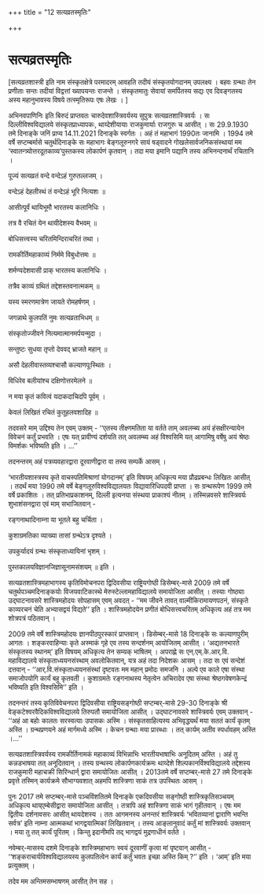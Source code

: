 +++
title = "12 सत्यव्रतस्मृतिः"

+++
# सत्यव्रतस्मृतिः

\[सत्यव्रतशास्त्री इति नाम संस्कृतक्षेत्रे परमादरम् आवहति तदीयं संस्कृतयोगदानम् उपलक्ष्य । बहवः ग्रन्थाः तेन प्रणीताः सन्तः तदीयां विद्वत्तां ख्यापयन्तः राजन्ते । संस्कृतमातुः सेवायां समर्पितस्य सद्यः एव दिवङ्गतस्य अस्य महानुभावस्य विषये तत्स्मृतिरूपः एषः लेखः । \]

अभिनवपाणिनिः इति बिरुदं प्राप्तवतः चारुदेवशास्त्रिवर्यस्य सुपुत्रः सत्यव्रतशास्त्रिवर्यः । सः दिल्लीविश्वविद्यालये संस्कृतप्राध्यापकः, थाय्देशीयायाः राजकुमार्याः राजगुरुः च आसीत् । सः 29.9.1930 तमे दिनाङ्के जनिं प्राप्य 14.11.2021 दिनाङ्के स्वर्गतः । अहं तं महाभागं 1990तः जानामि । 1994 तमे वर्षे सप्टम्बर्मासे चतुर्थदिनाङ्के सः महाभागः बेङ्गलूरुनगरे सायं षड्वादने गोखलेसार्वजनिकसंस्थायां मम ‘स्वातन्त्र्योत्तरदूतकाव्य’पुस्तकस्य लोकार्पणं कृतवान् । तदा मया इमानि पद्यानि तस्य अभिनन्दनार्थं रचितानि ।

 पूज्यं सत्यव्रतं वन्दे वन्देऽहं गुरुतल्लजम् ।

वन्देऽहं देहलीस्थं तं वन्देऽहं भूरि नित्यशः ॥

 आसीत्पूर्वं थायिभूमौ भारतस्य कलानिधिः ।

तत्र वै रचितं येन थायीदेशस्य वैभवम् ॥

 बोधिसत्त्वस्य चरितमिन्दिराचरितं तथा ।

रामकीर्तिमहाकाव्यं निर्ममे विबुधोत्तमः ॥

 शर्मण्यदेशवासी प्राक् भारतस्य कलानिधिः ।

तत्रैव काव्यं ग्रथितं तद्देशस्तवनात्मकम् ॥

 यस्य स्मरणमात्रेण जायते रोमहर्षणम् ।

जगन्नाथे कुलपतिं नुमः सत्यव्रताभिधम् ॥

 संस्कृतोज्जीवने नित्यमात्मानमर्पयन्मुदा ।

सन्तुष्टः सुधया तृप्तो देववद् भ्राजते महान् ॥

 असौ देहलीवास्तव्यश्चासौ कल्याणपूःस्थितः ।

विधिरेव बलीयांश्च दक्षिणोत्तरमेलने ॥

 न मया कृतं कवित्वं यदाकदाचिदपि पूर्वम् ।

केवलं लिखितं रचितं कुतूहलवशादिह ॥

तदवसरे माम् उद्दिश्य तेन एवम् उक्तम् - ‘‘एतस्य तीक्ष्णमतिता या वर्तते ताम् अवलम्ब्य अयं हंसक्षीरन्यायेन विवेचनं कर्तुं प्रभवति । एषः यत् प्रावीण्यं दर्शयति तत् अवलम्ब्य अहं विश्वसिमि यत् आगामिषु वर्षेषु अयं श्रेष्ठः विमर्शकः भविष्यति इति । ...’’

तदनन्तरम् अहं पत्रव्यवहारद्वारा दूरवाणीद्वारा वा तस्य सम्पर्के आसम् ।

‘भारतीयशास्त्रस्य कृते वाचस्पतिमिश्राणां योगदानम्’ इति विषयम् अधिकृत्य मया प्रौढप्रबन्धः लिखितः आसीत् । तदर्थं मया 1990 तमे वर्षे बेङ्गलूरुविश्वविद्यालयतः विद्यावारिधिपदवी प्राप्ता । सः ग्रन्थरूपेण 1999 तमे वर्षे प्रकाशितः । तत् प्रतिभाप्रकाशनम्, दिल्ली इत्यनया संस्थया प्राकाश्यं नीतम् । तस्मिन्नवसरे शास्त्रिवर्यः शुभाशंसनद्वारा एवं माम् सभाजितवान् -

रङ्गनाथादिनाम्ना या भूतले बहु चर्चिता ।

कुशाग्रमतिका व्याख्या तासां ग्रन्थेऽत्र दृश्यते ।

उपकुर्यादयं ग्रन्थः संस्कृताध्यायिनां भृशम् ।

पुस्तकालयविज्ञानजिज्ञासूनामसंशयम् ॥ इति ।

सत्यव्रतशास्त्रिमहाभागस्य कृतिविमोचनपरा द्विदिवसीया राष्ट्रियगोष्ठी डिसेम्बर्-मासे 2009 तमे वर्षे चतुर्थपञ्चमदिनाङ्कयोः विजयवाटिकास्थे मेरुस्टेल्लामहाविद्यालये समायोजिता आसीत् । तस्याः गोष्ठ्याः उद्घाटनावसरे शास्त्रिमहोदयः सोपहासम् एवम् अवदत् - ‘‘मम जीवने तावत् वाल्मीकिरामायणपठनं, संस्कृते काव्यरचनं चेति अभ्यासद्वयं विद्यते’’ इति । शास्त्रिमहोदयेन प्रणीतं बोधिसत्त्वचरितम् अधिकृत्य अहं तत्र मम शोत्रपत्रं पठितवान् ।

2009 तमे वर्षे शास्त्रिमहोदयः ज्ञानपीठपुरस्कारं प्राप्तवान् । डिसेम्बर्-मासे 18 दिनाङ्के सः कल्याणपुरीम् आगतः । शङ्करवाहिन्याः कृते अस्माकं गृहे एव तस्य सन्दर्शनम् आयोजितम् आसीत् । ‘अद्यतनभारते संस्कृतस्य स्थानम्’ इति विषयम् अधिकृत्य तेन सम्यक् भाषितम् । अपराह्णे सः एन्.एम्.के.आर्.वि. महाविद्यालये संस्कृताध्ययनसंस्थाम् अवलोकितवान्, यत्र अहं तदा निदेशकः आसम् । तदा सः एवं सन्देशं दत्तवान् - ‘‘आर्.वि.संस्कृताध्ययनसंस्थां दृष्टवतः मम महान् प्रमोदः समजनि । अल्पे एव काले एषा संस्था समाजोपयोगि कार्यं बहु कृतवती । कुशाग्रमतेः रङ्गनाथस्य नेतृत्वेन अचिरादेव एषा संस्था श्रेष्ठगवेषणकेन्द्रं भविष्यति इति विश्वसिमि’’ इति ।

तदनन्तरं तस्य कृतिविवेचनपरा द्विदिवसीया राष्ट्रियसङ्गोष्ठी सप्टम्बर्-मासे 29-30 दिनाङ्के श्री वेङ्कटेश्वरवैदिकविश्वविद्यालये तिरुपतौ समायोजिता आसीत् । उद्घाटनावसरे शास्त्रिवर्यः एवम् उक्तवान् - ‘‘अहं आ बहोः कालतः सरस्वत्याः उपासकः अस्मि । संस्कृतसाहित्यस्य अभिवृद्ध्यर्थं मया सततं कार्यं कृतम् अस्ति । ग्रन्थप्रणयने अहं मार्गमध्ये अस्मि । केचन ग्रन्थाः मया प्रारब्धाः । तत् कार्यम् अतीव स्पर्धावहम् अस्ति ।...’’

सत्यव्रतशास्त्रिवर्यस्य रामकीर्तिनामकं महाकाव्यं विभिन्नाभिः भारतीयभाषाभिः अनूदितम् अस्ति । अहं तु कन्नडभाषया तत् अनूदितवान् । तस्य ग्रन्थस्य लोकार्पणकार्यक्रमः थाय्देशे शिल्पकानर्विश्वविद्यालये तद्देशस्य राजकुमारी महाचक्री सिरिन्धार्न् द्वारा समायोजितः आसीत् । 2013तमे वर्षे सप्टम्बर्-मासे 27 तमे दिनाङ्के प्रवृत्ते तस्मिन् कार्यक्रमे सौभाग्यवशात् अहमपि शास्त्रिणा साकं तत्र उपस्थितः आसम् ।

पुनः 2017 तमे सप्टम्बर्-मासे पञ्चविंशतितमे दिनाङ्के एकदिवसीया सङ्गोष्ठी शास्त्रिकृतिसञ्चयम् अधिकृत्य थाय्एम्बेसीद्वारा समायोजिता आसीत् । तत्रापि अहं शास्त्रिणा साकं भागं गृहीतवान् । एषः मम द्वितीयः दर्शनावसरः आसीत् थायदेशस्य । ततः आगमनस्य अनन्तरं शास्त्रिवर्यः ‘भवितव्यानां द्वाराणि भवन्ति सर्वत्र’ इति नाम्ना आत्मकथां भागद्वयात्मिकां लिखितवान् । तस्य आङ्लानुवादं कर्तुं मां शास्त्रिवर्यः उक्तवान् । मया तु तत् कार्यं पूरितम् । किन्तु इदानीमपि तद् भागद्वयं मुद्रणाधीनं वर्तते ।

नवेम्बर्-मासस्य दशमे दिनाङ्के शास्त्रिमहाभागः स्वयं दूरवाणीं कृत्वा मां पृष्टवान् आसीत् - ‘‘शङ्कराचार्यविश्वविद्यालयस्य कुलपतित्वेन कार्यं कर्तुं भवतः इच्छा अस्ति किम् ?’’ इति । ‘आम्’ इति मया प्रत्युक्तम् ।

तदेव मम अन्तिमसम्भाषणम् आसीत् तेन सह ।
